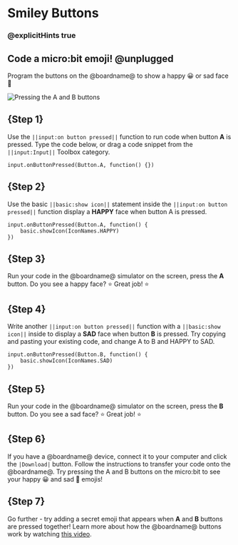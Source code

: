 # Smiley Buttons

### @explicitHints true

## Code a micro:bit emoji! @unplugged

Program the buttons on the @boardname@ to show a happy 😀 or sad face 🙁

![Pressing the A and B buttons](/static/mb/projects/smiley-buttons/sim.gif)

## {Step 1}

Use the ``||input:on button pressed||`` function to run code when button **A** is pressed. Type the code below, or drag a code snippet from the ``||input:Input||`` Toolbox category.

```spy
input.onButtonPressed(Button.A, function() {})
```

## {Step 2}

Use the basic ``||basic:show icon||`` statement inside the ``||input:on button pressed||`` function display a **HAPPY** face when button A is pressed.

```spy
input.onButtonPressed(Button.A, function() { 
    basic.showIcon(IconNames.HAPPY)
})
```

## {Step 3}

Run your code in the @boardname@ simulator on the screen, press the **A** button. Do you see a happy face? ⭐ Great job! ⭐

## {Step 4}

Write another ``||input:on button pressed||`` function with a ``||basic:show icon||`` inside to display a **SAD** face when button **B** is pressed. Try copying and pasting your existing code, and change A to B and HAPPY to SAD.

```spy
input.onButtonPressed(Button.B, function() { 
    basic.showIcon(IconNames.SAD)
})
```

## {Step 5}

Run your code in the @boardname@ simulator on the screen, press the **B** button. Do you see a sad face? ⭐ Great job! ⭐

## {Step 6}

If you have a @boardname@ device, connect it to your computer and click the ``|Download|`` button. Follow the instructions to transfer your code onto the @boardname@. Try pressing the A and B buttons on the micro:bit to see your happy 😀 and sad 🙁 emojis!

## {Step 7}

Go further - try adding a secret emoji that appears when **A** and **B** buttons are pressed together! 
Learn more about how the @boardname@ buttons work by watching [this video](https://youtu.be/t_Qujjd_38o).
